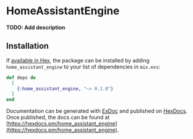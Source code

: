 # HomeAssistantEngine

**TODO: Add description**

## Installation

If [available in Hex](https://hex.pm/docs/publish), the package can be installed
by adding `home_assistant_engine` to your list of dependencies in `mix.exs`:

```elixir
def deps do
  [
    {:home_assistant_engine, "~> 0.1.0"}
  ]
end
```

Documentation can be generated with [ExDoc](https://github.com/elixir-lang/ex_doc)
and published on [HexDocs](https://hexdocs.pm). Once published, the docs can
be found at [https://hexdocs.pm/home_assistant_engine](https://hexdocs.pm/home_assistant_engine).

